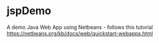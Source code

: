 # jspDemo
A demo Java Web App using Netbeans - follows this tutorial https://netbeans.org/kb/docs/web/quickstart-webapps.html
